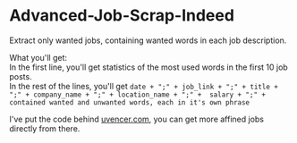 # Advanced-Job-Scrap-Indeed
Extract only wanted jobs, containing wanted words in each job description.

What you'll get:  
In the first line, you'll get statistics of the most used words in the first 10 job posts.  
In the rest of the lines, you'll get `date + ";" + job_link + ";" + title + ";" + company_name + ";" + location_name + ";" +  salary + ";" + contained wanted and unwanted words, each in it's own phrase`

I've put the code behind [uvencer.com](http://uvencer.com), you can get more affined jobs directly from there.
